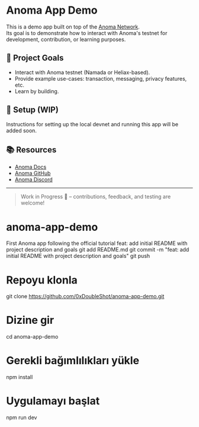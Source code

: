 # Anoma App Demo

This is a demo app built on top of the [Anoma Network](https://anoma.net).  
Its goal is to demonstrate how to interact with Anoma's testnet for development, contribution, or learning purposes.

## 🧪 Project Goals

- Interact with Anoma testnet (Namada or Heliax-based).
- Provide example use-cases: transaction, messaging, privacy features, etc.
- Learn by building.

## 🔧 Setup (WIP)

Instructions for setting up the local devnet and running this app will be added soon.

## 📚 Resources

- [Anoma Docs](https://docs.anoma.net/)
- [Anoma GitHub](https://github.com/anoma)
- [Anoma Discord](https://discord.gg/anoma)

---

> Work in Progress 🚧 – contributions, feedback, and testing are welcome!

# anoma-app-demo
First Anoma app following the official tutorial
feat: add initial README with project description and goals
git add README.md
git commit -m "feat: add initial README with project description and goals"
git push
# Repoyu klonla
git clone https://github.com/0xDoubleShot/anoma-app-demo.git

# Dizine gir
cd anoma-app-demo

# Gerekli bağımlılıkları yükle
npm install

# Uygulamayı başlat
npm run dev
